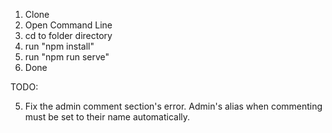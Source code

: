 1) Clone 
2) Open Command Line
3) cd to folder directory
4) run "npm install"
5) run "npm run serve"
6) Done

TODO:
<!-- 1) Send an email to an admin depending on the subject of complaint -->
<!-- 2) New complaints are automatically set to showToPublic = true; Students should be automatically approved when registering -->
<!-- 3) Add an assigned admin per subject of complaint. He/she can only view or take actions the assigned complaints to him/her -->
<!-- 4) Users should not be able to use admin names as their aliases. (Create an array of disabled aliases for this then verify on submit) -->
5) Fix the admin comment section's error. Admin's alias when commenting must be set to their name automatically. 